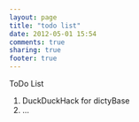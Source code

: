 ```yaml
---
layout: page
title: "todo list"
date: 2012-05-01 15:54
comments: true
sharing: true
footer: true
---
```


ToDo List

1. DuckDuckHack for dictyBase
2. ...

